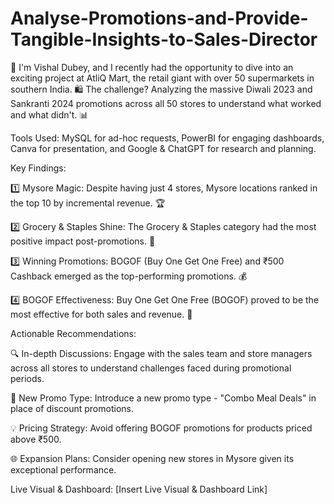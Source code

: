 # Analyse-Promotions-and-Provide-Tangible-Insights-to-Sales-Director

🌟 I'm Vishal Dubey, and I recently had the opportunity to dive into an exciting project at AtliQ Mart, the retail giant with over 50 supermarkets in southern India. 🛍️ The challenge? Analyzing the massive Diwali 2023 and Sankranti 2024 promotions across all 50 stores to understand what worked and what didn't. 📊

Tools Used: MySQL for ad-hoc requests, PowerBI for engaging dashboards, Canva for presentation, and Google & ChatGPT for research and planning.

Key Findings:

1️⃣ Mysore Magic: Despite having just 4 stores, Mysore locations ranked in the top 10 by incremental revenue. 🏆

2️⃣ Grocery & Staples Shine: The Grocery & Staples category had the most positive impact post-promotions. 🍲

3️⃣ Winning Promotions: BOGOF (Buy One Get One Free) and ₹500 Cashback emerged as the top-performing promotions. 💰

4️⃣ BOGOF Effectiveness: Buy One Get One Free (BOGOF) proved to be the most effective for both sales and revenue. 🎉

Actionable Recommendations:

🔍 In-depth Discussions: Engage with the sales team and store managers across all stores to understand challenges faced during promotional periods.

🚀 New Promo Type: Introduce a new promo type - "Combo Meal Deals" in place of discount promotions.

💡 Pricing Strategy: Avoid offering BOGOF promotions for products priced above ₹500.

🌐 Expansion Plans: Consider opening new stores in Mysore given its exceptional performance.


Live Visual & Dashboard: [Insert Live Visual & Dashboard Link]
